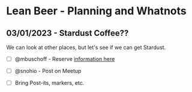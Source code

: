 # Lean Beer - Planning and Whatnots

## 03/01/2023 - Stardust Coffee??

We can look at other places, but let's see if we can get Stardust.

- [ ] @mbuschoff - Reserve [information here](https://stardustvideoandcoffee.wordpress.com/events-2/info/)
- [ ] @snohio - Post on Meetup
- [ ] Bring Post-its, markers, etc.



